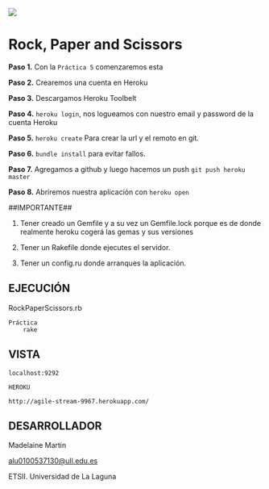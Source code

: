 ![](http://banot.etsii.ull.es/alu4103/rpsss.jpg)

Rock, Paper and Scissors
================================

**Paso 1.** Con la `Práctica 5` comenzaremos esta

**Paso 2.** Crearemos una cuenta en Heroku

**Paso 3.** Descargamos Heroku Toolbelt

**Paso 4.** `heroku login`, nos logueamos con nuestro email y password de la cuenta Heroku

**Paso 5.** `heroku create` Para crear la url y el remoto en git.

**Paso 6.** `bundle install` para evitar fallos.

**Paso 7.** Agregamos a github y luego hacemos un push `git push heroku master`

**Paso 8.** Abriremos nuestra aplicación con `heroku open`

##IMPORTANTE##

1. Tener creado un Gemfile y a su vez un Gemfile.lock porque es de donde realmente heroku cogerá las gemas y sus versiones

2. Tener un Rakefile donde ejecutes el servidor.

3. Tener un config.ru donde arranques la aplicación.

## EJECUCIÓN ##

RockPaperScissors.rb

	Práctica
		rake

## VISTA ##

	localhost:9292

	HEROKU
	
	http://agile-stream-9967.herokuapp.com/


## DESARROLLADOR ##

Madelaine Martin

alu0100537130@ull.edu.es

ETSII. Universidad de La Laguna



